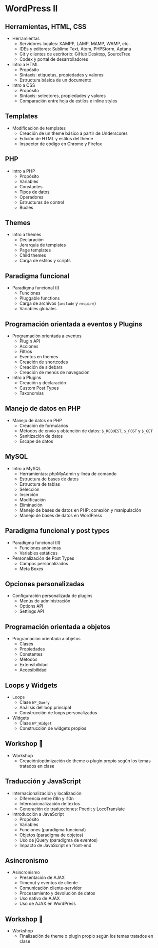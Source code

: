 # WordPress II

## Herramientas, HTML, CSS 

  * Herramientas
    * Servidores locales: XAMPP, LAMP, MAMP, WAMP, etc.
    * IDEs y editores: Sublime Text, Atom, PHPStorm, Aptana
    * Git y clientes de escritorio: GiHub Desktop, SourceTree
    * Codex y portal de desarrolladores
  * Intro a HTML
    * Propósito
    * Sintaxis: etiquetas, propiedades y valores
    * Estructura básica de un documento
  * Intro a CSS
    * Propósito
    * Sintaxis: selectores, propiedades y valores
    * Comparación entre hoja de estilos e inline styles
    
## Templates 

  * Modificación de templates
    * Creación de un theme básico a partir de Underscores
    * Edición de HTML y estilos del theme
    * Inspector de código en Chrome y Firefox


## PHP  

  * Intro a PHP
    * Propósito
    * Variables
    * Constantes
    * Tipos de datos
    * Operadores
    * Estructuras de control
    * Bucles
    
## Themes

  * Intro a themes
    * Declaración
    * Jerarquía de templates
    * Page templates
    * Child themes
    * Carga de estilos y scripts

## Paradigma funcional 

  * Paradigma funcional (I)
    * Funciones
    * Pluggable functions
    * Carga de archivos (`include` y `require`)
    * Variables globales
    
## Programación orientada a eventos y Plugins

  * Programación orientada a eventos
    * Plugin API
    * Acciones
    * Filtros
    * Eventos en themes
    * Creación de shortcodes
    * Creación de sidebars
    * Creación de menús de navegación
  * Intro a Plugins
    * Creación y declaración
    * Custom Post Types
    * Taxonomías
 

## Manejo de datos en PHP 

  * Manejo de datos en PHP
    * Creación de formularios
    * Métodos de envío y obtención de datos: `$_REQUEST`, `$_POST` y `$_GET`
    * Sanitización de datos
    * Escape de datos
    
## MySQL  

  * Intro a MySQL
    * Herramientas: phpMyAdmin y línea de comando
    * Estructura de bases de datos
    * Estructura de tablas
    * Selección
    * Inserción
    * Modificación
    * Eliminación
    * Manejo de bases de datos en PHP: conexión y manipulación
    * Manejo de bases de datos en WordPress


## Paradigma funcional y post types 

  * Paradigma funcional (II)
    * Funciones anónimas
    * Variables estáticas
  * Personalización de Post Types
    * Campos personalizados
    * Meta Boxes
    
## Opciones personalizadas   

  * Configuración personalizada de plugins
    * Menús de administración
    * Options API
    * Settings API

## Programación orientada a objetos 

  * Programación orientada a objetos
    * Clases
    * Propiedades
    * Constantes
    * Métodos
    * Extensibilidad
    * Accesibilidad
    
## Loops y Widgets 

  * Loops
    * Clase `WP_Query`
    * Análisis del loop principal
    * Construcción de loops personalizados
  * Widgets
    * Clase `WP_Widget`
    * Construcción de widgets propios


## Workshop :large_blue_circle: 

  * Workshop
    * Creación/optimización de theme o plugin propio según los temas tratados en clase
    
## Traducción y JavaScript  

  * Internacionalización y localización
    * Diferencia entre i18n y l10n
    * Internacionalización de textos
    * Generación de traducciones: Poedit y LocoTranslate
  * Introducción a JavaScript
    * Propósito
    * Variables
    * Funciones (paradigma funcional)
    * Objetos (paradigma de objetos)
    * Uso de jQuery (paradigma de eventos)
    * Impacto de JavaScript en front-end

##  Asincronismo 

  * Asincronismo
    * Presentación de AJAX
    * Timeout y eventos de cliente
    * Comunicación cliente-servidor
    * Procesamiento y devolución de datos
    * Uso nativo de AJAX
    * Uso de AJAX en WordPress

## Workshop :checkered_flag:

  * Workshop
    * Finalización de theme o plugin propio según los temas tratados en clase  
